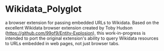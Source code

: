 # Wikidata_Polyglot
a browser extension for passing embedded URLs to Wikidata. 
Based on the excellent Wikidata browser extension created by Toby Hudson (https://github.com/99of9/Entity-Explosion), this work-in-progress is intended to port the original extension's ability to query Wikidata resources to URLs embedded in web pages, not just browser tabs.
